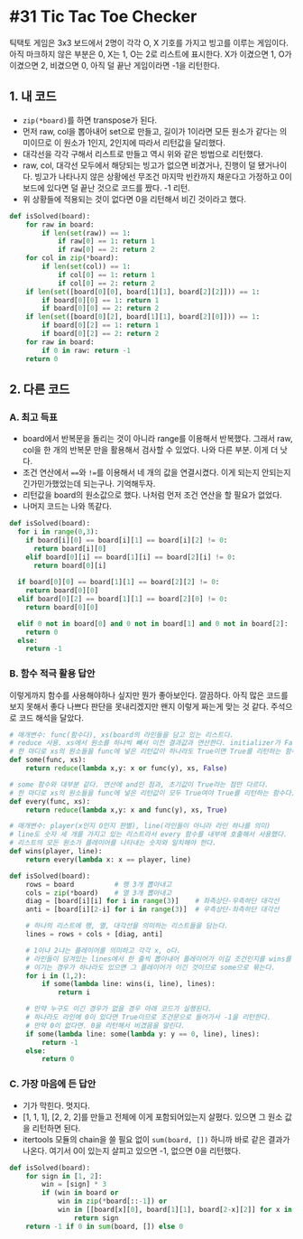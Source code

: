 # #31 Tic Tac Toe Checker

틱택토 게임은 3x3 보드에서 2명이 각각 O, X 기호를 가지고 빙고를 이루는 게임이다. 아직 마크하지 않은 부분은 0, X는 1, O는 2로 리스트에 표시한다. X가 이겼으면 1, O가 이겼으면 2, 비겼으면 0, 아직 덜 끝난 게임이라면 -1을 리턴한다.

## 1. 내 코드

- `zip(*board)`를 하면 transpose가 된다.
- 먼저 raw, col을 뽑아내어 set으로 만들고, 길이가 1이라면 모든 원소가 같다는 의미이므로 이 원소가 1인지, 2인지에 따라서 리턴값을 달리했다.
- 대각선을 각각 구해서 리스트로 만들고 역시 위와 같은 방법으로 리턴했다.
- raw, col, 대각선 모두에서 해당되는 빙고가 없으면 비겼거나, 진행이 덜 됐거나이다. 빙고가 나타나지 않은 상황에선 무조건 마지막 빈칸까지 채운다고 가정하고 0이 보드에 있다면 덜 끝난 것으로 코드를 짰다. -1 리턴.
- 위 상황들에 적용되는 것이 없다면 0을 리턴해서 비긴 것이라고 했다.

```python
def isSolved(board):
    for raw in board:
        if len(set(raw)) == 1:
            if raw[0] == 1: return 1
            if raw[0] == 2: return 2
    for col in zip(*board):
        if len(set(col)) == 1:
            if col[0] == 1: return 1
            if col[0] == 2: return 2
    if len(set([board[0][0], board[1][1], board[2][2]])) == 1:
        if board[0][0] == 1: return 1
        if board[0][0] == 2: return 2
    if len(set([board[0][2], board[1][1], board[2][0]])) == 1:
        if board[0][2] == 1: return 1
        if board[0][2] == 2: return 2
    for raw in board:
        if 0 in raw: return -1
    return 0
```

## 2. 다른 코드

### A. 최고 득표

- board에서 반복문을 돌리는 것이 아니라 range를 이용해서 반복했다. 그래서 raw, col을 한 개의 반복문 만을 활용해서 검사할 수 있었다. 나와 다른 부분. 이게 더 낫다.
- 조건 연산에서 `==`와 `!=`를 이용해서 네 개의 값을 연결시켰다. 이게 되는지 안되는지 긴가민가했었는데 되는구나. 기억해두자.
- 리턴값을 board의 원소값으로 했다. 나처럼 먼저 조건 연산을 할 필요가 없었다.
- 나머지 코드는 나와 똑같다.

```python
def isSolved(board):
  for i in range(0,3):
    if board[i][0] == board[i][1] == board[i][2] != 0:
      return board[i][0]
    elif board[0][i] == board[1][i] == board[2][i] != 0:
      return board[0][i]
      
  if board[0][0] == board[1][1] == board[2][2] != 0:
    return board[0][0]
  elif board[0][2] == board[1][1] == board[2][0] != 0:
    return board[0][0]

  elif 0 not in board[0] and 0 not in board[1] and 0 not in board[2]:
    return 0
  else:
    return -1
```

### B. 함수 적극 활용 답안

이렇게까지 함수를 사용해야하나 싶지만 뭔가 좋아보인다. 깔끔하다. 아직 많은 코드를 보지 못해서 좋다 나쁘다 판단을 못내리겠지만 왠지 이렇게 짜는게 맞는 것 같다. 주석으로 코드 해석을 달았다.

```python
# 매개변수: func(함수다), xs(board의 라인들을 담고 있는 리스트다.
# reduce 사용. xs에서 원소를 하나씩 빼서 이전 결과값과 연산한다. initializer가 False이므로 첫 번째 원소는 False와 연산한다. 연산은 '이전 결과값과 매개변수로 받은 함수에 원소를 넣은 값을 or 연산하는 것이다.
# 한 마디로 xs의 원소들을 func에 넣은 리턴값이 하나라도 True이면 True를 리턴하는 함수다.
def some(func, xs): 
    return reduce(lambda x,y: x or func(y), xs, False)

# some 함수와 대부분 같다. 연산에 and인 점과, 초기값이 True라는 점만 다르다.
# 한 마디로 xs의 원소들을 func에 넣은 리턴값이 모두 True여야 True를 리턴하는 함수다.
def every(func, xs): 
    return reduce(lambda x,y: x and func(y), xs, True)

# 매개변수: player(x인지 O인지 판별), line(라인들이 아니라 라인 하나를 의미)
# line도 숫자 세 개를 가지고 있는 리스트라서 every 함수를 내부에 호출해서 사용했다.
# 리스트의 모든 원소가 플레이어를 나타내는 숫자와 일치해야 한다.
def wins(player, line): 
    return every(lambda x: x == player, line)

def isSolved(board):
    rows = board          # 행 3개 뽑아내고
    cols = zip(*board)    # 열 3개 뽑아내고
    diag = [board[i][i] for i in range(3)]    # 좌측상단-우측하단 대각선
    anti = [board[i][2-i] for i in range(3)]  # 우측상단-좌측하단 대각선

    # 하나의 리스트에 행, 열, 대각선을 의미하는 리스트들을 담는다.
    lines = rows + cols + [diag, anti]

    # 1이냐 2냐는 플레이어를 의미하고 각각 x, o다.
    # 라인들이 담겨있는 lines에서 한 줄씩 뽑아내어 플레이어가 이길 조건인지를 wins를 통해 판별한다.
    # 이기는 경우가 하나라도 있으면 그 플레이어가 이긴 것이므로 some으로 묶는다.
    for i in (1,2):
        if some(lambda line: wins(i, line), lines):
            return i

    # 만약 누구도 이긴 경우가 없을 경우 아래 코드가 실행된다.
    # 하나라도 라인에 0이 있다면 True이므로 조건문으로 들어가서 -1을 리턴한다.
    # 만약 0이 없다면. 0을 리턴해서 비겼음을 알린다.
    if some(lambda line: some(lambda y: y == 0, line), lines):
        return -1
    else:
        return 0
```

### C. 가장 마음에 든 답안

- 기가 막힌다. 멋지다.
- [1, 1, 1], [2, 2, 2]를 만들고 전체에 이게 포함되어있는지 살폈다. 있으면 그 원소 값을 리턴하면 된다.
- itertools 모듈의 chain을 쓸 필요 없이 `sum(board, [])` 하니까 바로 같은 결과가 나온다. 여기서 0이 있는지 살피고 있으면 -1, 없으면 0을 리턴했다.

```python
def isSolved(board):
    for sign in [1, 2]:
        win = [sign] * 3
        if (win in board or
            win in zip(*board[::-1]) or
            win in [[board[x][0], board[1][1], board[2-x][2]] for x in [0, 2]]):
                return sign
    return -1 if 0 in sum(board, []) else 0
```
